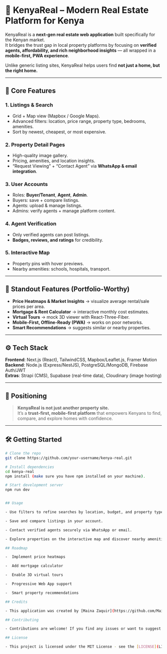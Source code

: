 # 🏡 KenyaReal – Modern Real Estate Platform for Kenya  

KenyaReal is a **next-gen real estate web application** built specifically for the Kenyan market.  
It bridges the trust gap in local property platforms by focusing on **verified agents, affordability, and rich neighborhood insights** — all wrapped in a **mobile-first, PWA experience**.  

Unlike generic listing sites, KenyaReal helps users find **not just a home, but the right home.**  

---

## 🔑 Core Features  

### 1. Listings & Search  
- Grid + Map view (Mapbox / Google Maps).  
- Advanced filters: location, price range, property type, bedrooms, amenities.  
- Sort by newest, cheapest, or most expensive.  

### 2. Property Detail Pages  
- High-quality image gallery.  
- Pricing, amenities, and location insights.  
- “Request Viewing” + “Contact Agent” via **WhatsApp & email integration**.  

### 3. User Accounts  
- Roles: **Buyer/Tenant**, **Agent**, **Admin**.  
- Buyers: save + compare listings.  
- Agents: upload & manage listings.  
- Admins: verify agents + manage platform content.  

### 4. Agent Verification  
- Only verified agents can post listings.  
- **Badges, reviews, and ratings** for credibility.  

### 5. Interactive Map  
- Property pins with hover previews.  
- Nearby amenities: schools, hospitals, transport.  

---

## 🚀 Standout Features (Portfolio-Worthy)  
- **Price Heatmaps & Market Insights** → visualize average rental/sale prices per area.  
- **Mortgage & Rent Calculator** → interactive monthly cost estimates.  
- **Virtual Tours** → mock 3D viewer with React-Three-Fiber.  
- **Mobile-First, Offline-Ready (PWA)** → works on poor networks.  
- **Smart Recommendations** → suggests similar or nearby properties.  

---

## ⚙️ Tech Stack  

**Frontend**: Next.js (React), TailwindCSS, Mapbox/Leaflet.js, Framer Motion  
**Backend**: Node.js (Express/NestJS), PostgreSQL/MongoDB, Firebase Auth/JWT  
**Extras**: Strapi (CMS), Supabase (real-time data), Cloudinary (image hosting)  

---

## 📌 Positioning  

> **KenyaReal is not just another property site.**  
> It’s a **trust-first, mobile-first platform** that empowers Kenyans to find, compare, and explore homes with confidence.  

---

## 🛠️ Getting Started  

```bash
# Clone the repo
git clone https://github.com/your-username/kenya-real.git

# Install dependencies
cd kenya-real
npm install (make sure you have npm installed on your machine).

# Start development server
npm run dev


## Usage

- Use filters to refine searches by location, budget, and property type.

- Save and compare listings in your account.

- Contact verified agents securely via WhatsApp or email.

- Explore properties on the interactive map and discover nearby amenities.

## Roadmap

-  Implement price heatmaps

-  Add mortgage calculator

-  Enable 3D virtual tours

-  Progressive Web App support

-  Smart property recommendations

## Credits

- This application was created by [Maina Zaquir](https://github.com/MainaZaquir).

## Contributing

- Contributions are welcome! If you find any issues or want to suggest improvements, feel free to open an issue or submit a pull request.

## License

- This project is licensed under the MIT License - see the [LICENSE](LICENSE) file for details.